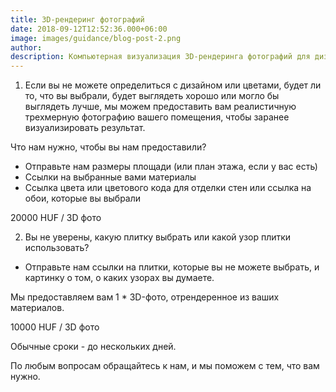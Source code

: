```yaml
---
title: 3D-рендеринг фотографий
date: 2018-09-12T12:52:36.000+06:00
image: images/guidance/blog-post-2.png
author: 
description: Компьютерная визуализация 3D-рендеринга фотографий для дизайна интерьера
---
```


1. Если вы не можете определиться с дизайном или цветами, будет ли то, что вы выбрали, будет выглядеть хорошо или могло бы выглядеть лучше, мы можем предоставить вам реалистичную трехмерную фотографию вашего помещения, чтобы заранее визуализировать результат.

Что нам нужно, чтобы вы нам предоставили?
- Отправьте нам размеры площади (или план этажа, если у вас есть)
- Ссылки на выбранные вами материалы
- Ссылка цвета или цветового кода для отделки стен или ссылка на обои, которые вы выбрали

20000 HUF / 3D фото

2. Вы не уверены, какую плитку выбрать или какой узор плитки использовать?

- Отправьте нам ссылки на плитки, которые вы не можете выбрать, и картинку о том, о каких узорах вы думаете.

Мы предоставляем вам 1 * 3D-фото, отрендеренное из ваших материалов.

10000 HUF / 3D фото


Обычные сроки - до нескольких дней.

По любым вопросам обращайтесь к нам, и мы поможем с тем, что вам нужно.